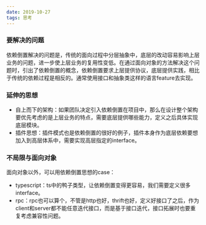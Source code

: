 ```yaml
---
date: 2019-10-27
tags: 思考
---
```


### 要解决的问题

依赖倒置解决的问题是，传统的面向过程中分层抽象中，底层的改动容易影响上层业务的问题，进一步使上层业务的复用性变低。在通过面向对象的方法解决这个问题时，引出了依赖倒置的概念，依赖倒置要求上层提供协议，底层提供实践，相比于传统的依赖过程是相反的。通常使用接口和抽象类这样的语言feature去实现。

### 延伸的思想

- 自上而下的架构：如果团队决定引入依赖倒置在项目中，那么在设计整个架构要优先考虑的是上层业务的特点，需要底层提供哪些能力，定义之后具体实现底层模块。
- 插件思想：插件模式也是依赖倒置的很好的例子，插件本身作为底层依赖要想加入到高层体系中，需要实现高层指定的interface。

### 不局限与面向对象

面向对象以外，可以用依赖倒置思想的case：

- typescript：ts中的鸭子类型，让依赖倒置变得更容易，我们需要定义很多interface。
- rpc：rpc也可以算个，不管是http也好，thrift也好，定义好接口了之后，作为client和server都不能任意迭代接口，而是基于接口迭代，接口拓展时也要重复考虑兼容性问题。